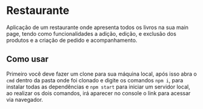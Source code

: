 # Restaurante

Aplicação de um restaurante onde apresenta todos os livros na sua main page, tendo como funcionalidades a adição, edição, e exclusão dos produtos e a criação de pedido e acompanhamento.

## Como usar

Primeiro você deve fazer um clone para sua máquina local, após isso abra o `cmd` dentro da pasta onde foi clonado e digite os comandos `npm i`, para instalar todas as dependências e `npm start` para iniciar um servidor local, ao realizar os dois comandos, irá aparecer no console o link para acessar via navegador.

